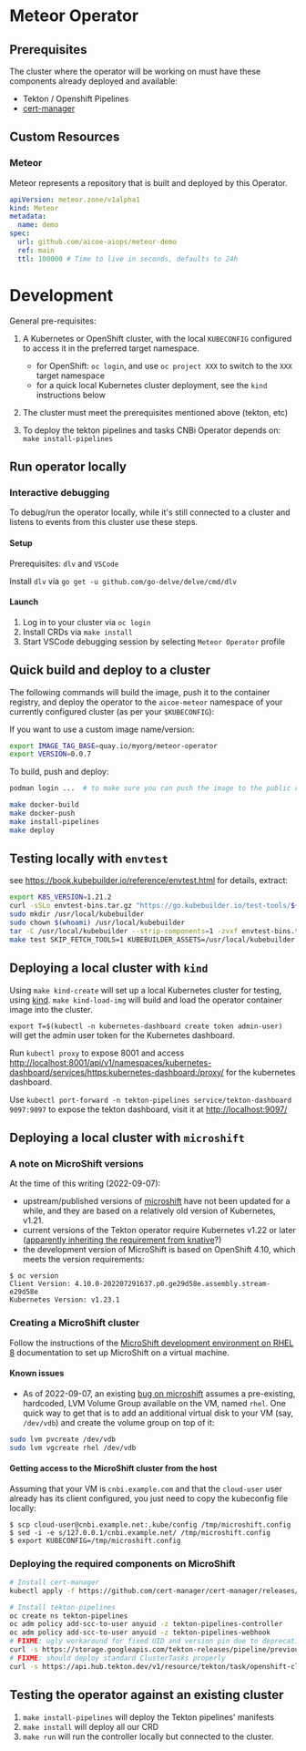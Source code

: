 # Meteor Operator

## Prerequisites

The cluster where the operator will be working on must have these components already deployed and available:

- Tekton / Openshift Pipelines
- [cert-manager](https://github.com/cert-manager/cert-manager)

## Custom Resources

### Meteor

Meteor represents a repository that is built and deployed by this Operator.

```yaml
apiVersion: meteor.zone/v1alpha1
kind: Meteor
metadata:
  name: demo
spec:
  url: github.com/aicoe-aiops/meteor-demo
  ref: main
  ttl: 100000 # Time to live in seconds, defaults to 24h
```

# Development

General pre-requisites:

1. A Kubernetes or OpenShift cluster, with the local `KUBECONFIG` configured to access it in the preferred target namespace.

   - for OpenShift: `oc login`, and use `oc project XXX` to switch to the `XXX` target namespace
   - for a quick local Kubernetes cluster deployment, see the `kind` instructions below

2. The cluster must meet the prerequisites mentioned above (tekton, etc)

3. To deploy the tekton pipelines and tasks CNBi Operator depends on: `make install-pipelines`

## Run operator locally

### Interactive debugging

To debug/run the operator locally, while it's still connected to a cluster and listens to events from this cluster use these steps.

#### Setup

Prerequisites: `dlv` and `VSCode`

Install `dlv` via `go get -u github.com/go-delve/delve/cmd/dlv`

#### Launch

1. Log in to your cluster via `oc login`
2. Install CRDs via `make install`
3. Start VSCode debugging session by selecting `Meteor Operator` profile

## Quick build and deploy to a cluster

The following commands will build the image, push it to the container registry, and deploy the operator to the `aicoe-meteor` namespace of your currently configured cluster (as per your `$KUBECONFIG`):

If you want to use a custom image name/version:

```sh
export IMAGE_TAG_BASE=quay.io/myorg/meteor-operator
export VERSION=0.0.7
```

To build, push and deploy:

```sh
podman login ...  # to make sure you can push the image to the public registry

make docker-build
make docker-push
make install-pipelines
make deploy
```

## Testing locally with `envtest`

see <https://book.kubebuilder.io/reference/envtest.html> for details, extract:

```sh
export K8S_VERSION=1.21.2
curl -sSLo envtest-bins.tar.gz "https://go.kubebuilder.io/test-tools/${K8S_VERSION}/$(go env GOOS)/$(go env GOARCH)"
sudo mkdir /usr/local/kubebuilder
sudo chown $(whoami) /usr/local/kubebuilder
tar -C /usr/local/kubebuilder --strip-components=1 -zvxf envtest-bins.tar.gz
make test SKIP_FETCH_TOOLS=1 KUBEBUILDER_ASSETS=/usr/local/kubebuilder ENABLE_WEBHOOKS=false

```

## Deploying a local cluster with `kind`

Using `make kind-create` will set up a local Kubernetes cluster for testing, using [kind](https://kind.sigs.k8s.io/).
`make kind-load-img` will build and load the operator container image into the cluster.

`export T=$(kubectl -n kubernetes-dashboard create token admin-user)` will get the admin user token for the
Kubernetes dashboard.

Run `kubectl proxy` to expose 8001 and access <http://localhost:8001/api/v1/namespaces/kubernetes-dashboard/services/https:kubernetes-dashboard:/proxy/> for the kubernetes dashboard.

Use `kubectl port-forward -n tekton-pipelines service/tekton-dashboard 9097:9097` to expose the tekton dashboard, visit it at <http://localhost:9097/>

## Deploying a local cluster with `microshift`

### A note on MicroShift versions

At the time of this writing (2022-09-07):

- upstream/published versions of [microshift](https://github.com/openshift/microshift) have not been updated for a while, and they are based on a relatively old version of Kubernetes, v1.21.
- current versions of the Tekton operator require Kubernetes v1.22 or later ([apparently inheriting the requirement from knative](https://github.com/tektoncd/operator/blob/f09e32ac1e238aa1d235923735ea3db2f02f66fe/vendor/knative.dev/pkg/version/version.go#L36)?)
- the development version of MicroShift is based on OpenShift 4.10, which meets the version requirements:

```
$ oc version
Client Version: 4.10.0-202207291637.p0.ge29d58e.assembly.stream-e29d58e
Kubernetes Version: v1.23.1
```

### Creating a MicroShift cluster

Follow the instructions of the [MicroShift development environment on RHEL 8](https://github.com/openshift/microshift/blob/main/docs/devenv_rhel8.md) documentation to set up MicroShift on a virtual machine.

#### Known issues

- As of 2022-09-07, an existing [bug on microshift](https://github.com/openshift/microshift/issues/880) assumes a pre-existing, hardcoded, LVM Volume Group available on the VM, named `rhel`. One quick way to get that is to add an additional virtual disk to your VM (say, `/dev/vdb`) and create the volume group on top of it:

```sh
sudo lvm pvcreate /dev/vdb
sudo lvm vgcreate rhel /dev/vdb
```

#### Getting access to the MicroShift cluster from the host

Assuming that your VM is `cnbi.example.com` and that the `cloud-user` user already has its client configured, you just need to copy the kubeconfig file locally:

```
$ scp cloud-user@cnbi.example.net:.kube/config /tmp/microshift.config
$ sed -i -e s/127.0.0.1/cnbi.example.net/ /tmp/microshift.config
$ export KUBECONFIG=/tmp/microshift.config
```

### Deploying the required components on MicroShift

```sh
# Install cert-manager
kubectl apply -f https://github.com/cert-manager/cert-manager/releases/download/v1.8.0/cert-manager.yaml

# Install tekton-pipelines
oc create ns tekton-pipelines
oc adm policy add-scc-to-user anyuid -z tekton-pipelines-controller
oc adm policy add-scc-to-user anyuid -z tekton-pipelines-webhook
# FIXME: ugly workaround for fixed UID and version pin due to deprecations in kube 1.25+
curl -s https://storage.googleapis.com/tekton-releases/pipeline/previous/v0.39.0/release.notags.yaml | grep -vw 65532 | oc apply -f-
# FIXME: should deploy standard ClusterTasks properly
curl -s https://api.hub.tekton.dev/v1/resource/tekton/task/openshift-client/0.2/raw | sed -e s/Task/ClusterTask/ | oc apply -f-
```

## Testing the operator against an existing cluster

1. `make install-pipelines` will deploy the Tekton pipelines' manifests
1. `make install` will deploy all our CRD
2. `make run` will run the controller locally but connected to the cluster.
